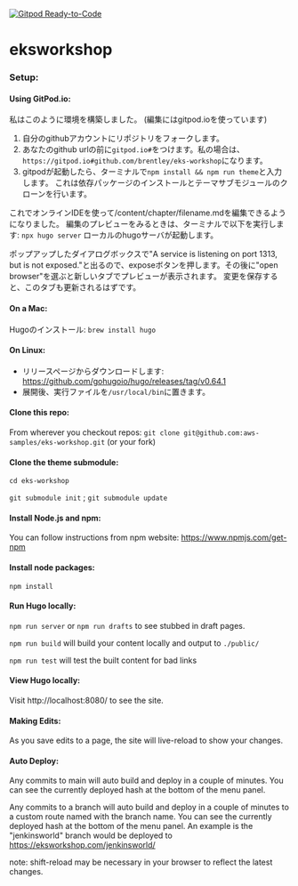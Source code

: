 [![Gitpod Ready-to-Code](https://img.shields.io/badge/Gitpod-Ready--to--Code-blue?logo=gitpod)](https://gitpod.io/#https://github.com/aws-samples/eks-workshop) 

# eksworkshop

### Setup:
#### Using GitPod.io:

<!--
This is how I set up my environment:
(I am using gitpod.io for editing)
-->
私はこのように環境を構築しました。
(編集にはgitpod.ioを使っています)

<!--
1. fork the repo to your own github account
2. prepend `gitpod.io#` to the beginning of your github url. Mine becomes: `https://gitpod.io#github.com/brentley/eks-workshop`
3. once gitpod has started, in the terminal, run `npm install && npm run theme`
This will install the dependencies and clone the theme submodule.
-->
1. 自分のgithubアカウントにリポジトリをフォークします。
2. あなたのgithub urlの前に`gitpod.io#`をつけます。私の場合は、`https://gitpod.io#github.com/brentley/eks-workshop`になります。
3. gitpodが起動したら、ターミナルで`npm install && npm run theme`と入力します。
これは依存パッケージのインストールとテーマサブモジュールのクローンを行います。

<!--
From here, you can use the online IDE to edit /content/chapter/filename.md...
If you want to preview your edits, in the terminal, run:
`npx hugo server`.
That will start the local hugo server.
-->
これでオンラインIDEを使って/content/chapter/filename.mdを編集できるようになりました。
編集のプレビューをみるときは、ターミナルで以下を実行します:
`npx hugo server`
ローカルのhugoサーバが起動します。

<!--
A dialog box will pop up telling you "A service is listening on port 1313, but is not
exposed." -- press the expose button. After that, choose "open browser" to get a new
tab with your preview site. As you save edits, this tab should refresh.
-->
ポップアップしたダイアログボックスで"A service is listening on port 1313, but is not
exposed."と出るので、exposeボタンを押します。その後に"open browser"を選ぶと新しいタブでプレビューが表示されます。
変更を保存すると、このタブも更新されるはずです。

<!--
When you're happy with your edits, commit, push, and open a pull request to the upstream
repo's main branch. Once merged, the preview site (linked above) will be refreshed.
-->

<!--
#### On a Mac:
Install Hugo:
`brew install hugo`
-->
#### On a Mac:
Hugoのインストール:
`brew install hugo`

<!--
#### On Linux:
  - Download from the releases page: https://github.com/gohugoio/hugo/releases/tag/v0.64.1
  - Extract and save the executable to `/usr/local/bin`
-->
#### On Linux:
  - リリースページからダウンロードします: https://github.com/gohugoio/hugo/releases/tag/v0.64.1
  - 展開後、実行ファイルを`/usr/local/bin`に置きます。

#### Clone this repo:
From wherever you checkout repos:
`git clone git@github.com:aws-samples/eks-workshop.git` (or your fork)


#### Clone the theme submodule:
`cd eks-workshop`

`git submodule init` ;
`git submodule update`

#### Install Node.js and npm:
You can follow instructions from npm website: https://www.npmjs.com/get-npm

#### Install node packages:
`npm install`

#### Run Hugo locally:
`npm run server`
or
`npm run drafts` to see stubbed in draft pages.

`npm run build` will build your content locally and output to `./public/`

`npm run test` will test the built content for bad links

#### View Hugo locally:
Visit http://localhost:8080/ to see the site.

#### Making Edits:
As you save edits to a page, the site will live-reload to show your changes.

#### Auto Deploy:
Any commits to main will auto build and deploy in a couple of minutes. You can see the currently
deployed hash at the bottom of the menu panel.

Any commits to a branch will auto build and deploy in a couple of minutes to a custom route named with the branch name. You can see the currently
deployed hash at the bottom of the menu panel.
An example is the "jenkinsworld" branch would be deployed to https://eksworkshop.com/jenkinsworld/

note: shift-reload may be necessary in your browser to reflect the latest changes.